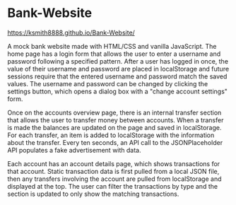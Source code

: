 # Bank-Website

https://ksmith8888.github.io/Bank-Website/

A mock bank website made with HTML/CSS and vanilla JavaScript. The home page has a login form that allows the user to enter a username and password following a specified pattern. After a user has logged in once, the value of their username and password are placed in localStorage and future sessions require that the entered username and password match the saved values. The username and password can be changed by clicking the settings button, which opens a dialog box with a "change account settings" form. 

Once on the accounts overview page, there is an internal transfer section that allows the user to transfer money between accounts. When a transfer is made the balances are updated on the page and saved in localStorage. For each transfer, an item is added to localStorage with the information about the transfer. Every ten seconds, an API call to the JSONPlaceholder API populates a fake advertisement with data.  

Each account has an account details page, which shows transactions for that account. Static transaction data is first pulled from a local JSON file, then any transfers involving the account are pulled from localStorage and displayed at the top. The user can filter the transactions by type and the section is updated to only show the matching transactions.   
